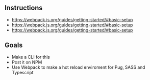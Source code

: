 ## Instructions
- https://webpack.js.org/guides/getting-started/#basic-setup
- https://webpack.js.org/guides/getting-started/#basic-setup
- https://webpack.js.org/guides/getting-started/#basic-setup

## Goals
- Make a CLI for this
- Post it on NPM
- Use Webpack to make a hot reload enviroment for Pug, SASS and Typescript
